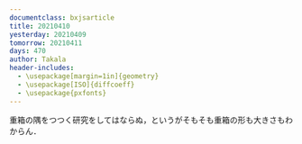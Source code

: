 ```yaml
---
documentclass: bxjsarticle
title: 20210410
yesterday: 20210409
tomorrow: 20210411
days: 470
author: Takala
header-includes:
  - \usepackage[margin=1in]{geometry}
  - \usepackage[ISO]{diffcoeff}
  - \usepackage{pxfonts}
---
```



重箱の隅をつつく研究をしてはならぬ，というがそもそも重箱の形も大きさもわからん．



